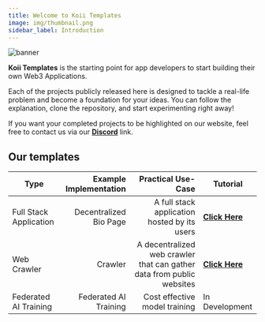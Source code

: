 ```yaml
---
title: Welcome to Koii Templates
image: img/thumbnail.png
sidebar_label: Introduction
---
```


![banner](/img/develop/header.svg)

**Koii Templates** is the starting point for app developers to start building their own Web3 Applications.

Each of the projects publicly released here is designed to tackle a real-life problem and become a foundation for your ideas. You can follow the explanation, clone the repository, and start experimenting right away!

If you want your completed projects to be highlighted on our website, feel free to contact us via our [**Discord**](https://discord.com/invite/koii-network) link.

## Our templates

| Type                   | Example Implementation |                                               Practical Use-Case | Tutorial                                                                    |
| ---------------------- | ---------------------: | ---------------------------------------------------------------: | --------------------------------------------------------------------------- |
| Full Stack Application | Decentralized Bio Page |                     A full stack application hosted by its users | [**Click Here**](linktree/intro)                                 |
| Web Crawler            |         Crawler |    A decentralized web crawler that can gather data from public websites | [**Click Here**](extractor/introduction)                          |
| Federated AI Training  |  Federated AI Training |                                    Cost effective model training | In Development                                                              |
